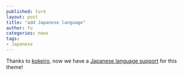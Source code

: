 ```yaml
---
published: ture
layout: post
title: "add Japanese language"
author: Yu
categories: news
tags:
- Japanese
---
```


Thanks to [kokeiro](http://kokeiro001.github.io/), now we have a [Japanese language support](https://github.com/yulijia/freshman21/pull/16 "Pull requests") for this theme!



